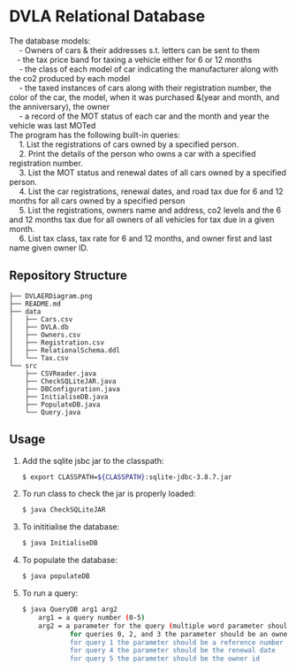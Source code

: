# DVLA Relational Database
  The database models: \
   &emsp; - Owners of cars & their addresses s.t. letters can be sent to them \
    &emsp;- the tax price band for taxing a vehicle either for 6 or 12 months \
   &emsp; - the class of each model of car indicating the manufacturer along with the co2 produced by each model \
  &emsp;  - the taxed instances of cars along with their registration number, the color of the car, the model, when it was purchased &(year and month, and the anniversary), the owner \
 &emsp;   - a record of the MOT status of each car and the month and year the vehicle was last MOTed \
  The program has the following built-in queries: \
   &emsp; 1. List the registrations of cars owned by a specified person. \
   &emsp; 2. Print the details of the person who owns a car with a specified registration number. \
  &emsp;  3. List the MOT status and renewal dates of all cars owned by a specified person. \
  &emsp;  4. List the car registrations, renewal dates, and road tax due for 6 and 12 months for all cars owned by a specified person \
   &emsp; 5. List the registrations, owners name and address, co2 levels and the 6 and 12 months tax due for all owners of all vehicles for tax due in a given month. \
   &emsp; 6. List tax class, tax rate for 6 and 12 months, and owner first and last name given owner ID.

## Repository Structure
```
├── DVLAERDiagram.png
├── README.md
├── data
│   ├── Cars.csv
│   ├── DVLA.db
│   ├── Owners.csv
│   ├── Registration.csv
│   ├── RelationalSchema.ddl
│   └── Tax.csv
└── src
    ├── CSVReader.java
    ├── CheckSQLiteJAR.java
    ├── DBConfiguration.java
    ├── InitialiseDB.java
    ├── PopulateDB.java
    └── Query.java
```

## Usage
1. Add the sqlite jsbc jar to the classpath:
    ```bash
    $ export CLASSPATH=${CLASSPATH}:sqlite-jdbc-3.8.7.jar
    ```
2. To run class to check the jar is properly loaded:
    ```bash
    $ java CheckSQLiteJAR
    ```
3. To inititialise the database:
    ```bash
    $ java InitialiseDB
    ```
4. To populate the database:
    ```bash
    $ java populateDB
    ```
5. To run a query:
    ```bash
    $ java QueryDB arg1 arg2
        arg1 = a query number (0-5)
        arg2 = a parameter for the query (multiple word parameter should be between quotes)
                for queries 0, 2, and 3 the parameter should be an owner's first and last lastName
                for query 1 the parameter should be a reference number
                for query 4 the parameter should be the renewal date
                for query 5 the parameter should be the owner id 
    ```
